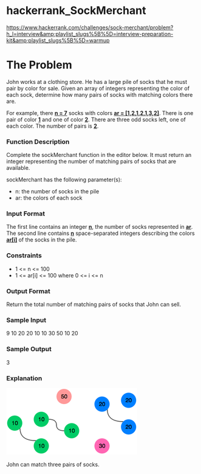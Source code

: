 # hackerrank_SockMerchant
https://www.hackerrank.com/challenges/sock-merchant/problem?h_l=interview&amp;playlist_slugs%5B%5D=interview-preparation-kit&amp;playlist_slugs%5B%5D=warmup

# The Problem
John works at a clothing store. He has a large pile of socks that he must pair by color for sale. Given an array of integers representing the color of each sock, determine how many pairs of socks with matching colors there are.

For example, there  <b><u>n = 7</u></b> socks with colors <b><u>ar = [1,2,1,2,1,3,2]</u></b>. There is one pair of color <b><u>1</u></b> and one of color <b><u>2</u></b>. There are three odd socks left, one of each color. The number of pairs is <b><u>2</u></b>.


### Function Description

Complete the sockMerchant function in the editor below. It must return an integer representing the number of matching pairs of socks that are available.

sockMerchant has the following parameter(s):
 - n: the number of socks in the pile
 - ar: the colors of each sock

### Input Format

The first line contains an integer <b><u>n</u></b>, the number of socks represented in <b><u>ar</u></b>.
The second line contains <b><u>n</u></b> space-separated integers describing the colors <b><u>ar[i]</u></b> of the socks in the pile.

### Constraints
 - 1 <= n <= 100
 - 1 <= ar[i] <= 100 where 0 <= i <= n


### Output Format

Return the total number of matching pairs of socks that John can sell.

### Sample Input

9
10 20 20 10 10 30 50 10 20

### Sample Output

3

### Explanation

![sock.png](./readme_artifacts/sock.png )

John can match three pairs of socks.